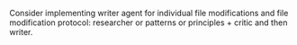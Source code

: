 Consider implementing writer agent for individual file modifications and file modification protocol: researcher or patterns or principles + critic and then writer.